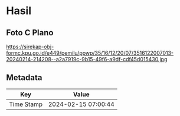 # Hasil

## Foto C Plano

https://sirekap-obj-formc.kpu.go.id/e449/pemilu/ppwp/35/16/12/20/07/3516122007013-20240214-214208--a2a7919c-9b15-49f6-a9df-cdf45d015430.jpg


## Metadata

| Key        | Value               |
| ---------- | ------------------- |
| Time Stamp | 2024-02-15 07:00:44 |



